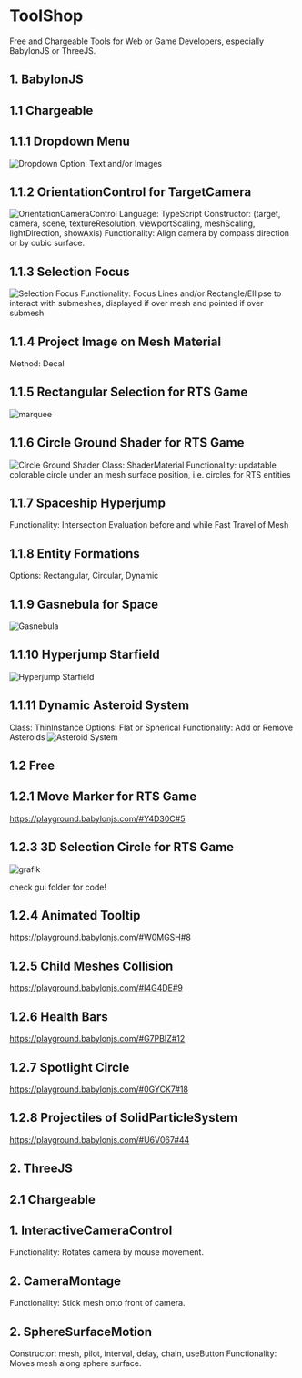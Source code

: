 # ToolShop
Free and Chargeable Tools for Web or Game Developers, especially BabylonJS or ThreeJS.

## 1. BabylonJS
## 1.1 Chargeable
## 1.1.1 Dropdown Menu
![Dropdown](https://user-images.githubusercontent.com/106460589/218590673-12e9abd3-b291-44aa-ac1d-29b780696177.png)
Option: Text and/or Images

## 1.1.2 OrientationControl for TargetCamera
![OrientationCameraControl](https://user-images.githubusercontent.com/106460589/218564781-f735b599-b068-4d6f-9361-de282a88f7f1.png)
Language: TypeScript
Constructor: (target, camera, scene, textureResolution, viewportScaling, meshScaling, lightDirection, showAxis)
Functionality: Align camera by compass direction or by cubic surface.

## 1.1.3 Selection Focus
![Selection Focus](https://user-images.githubusercontent.com/106460589/218589325-5b18b378-d9d8-4739-89aa-5891e0630797.png)
Functionality: Focus Lines and/or Rectangle/Ellipse to interact with submeshes, displayed if over mesh and pointed if over submesh

## 1.1.4 Project Image on Mesh Material
Method: Decal

## 1.1.5 Rectangular Selection for RTS Game
![marquee](https://user-images.githubusercontent.com/106460589/218585563-39af706f-44aa-4468-9988-54f6584ffcac.png)

## 1.1.6 Circle Ground Shader for RTS Game
![Circle Ground Shader](https://user-images.githubusercontent.com/106460589/218567586-78e252fa-c026-4fbf-83e2-c457f0d60c2a.png)
Class: ShaderMaterial
Functionality: updatable colorable circle under an mesh surface position, i.e. circles for RTS entities

## 1.1.7 Spaceship Hyperjump
Functionality: Intersection Evaluation before and while Fast Travel of Mesh

## 1.1.8 Entity Formations
Options: Rectangular, Circular, Dynamic

## 1.1.9 Gasnebula for Space
![Gasnebula](https://user-images.githubusercontent.com/106460589/218572754-549aa7f6-b75f-46f3-bc2c-bff9aeb17985.png)

## 1.1.10 Hyperjump Starfield
![Hyperjump Starfield](https://user-images.githubusercontent.com/106460589/218573289-9e4e66bc-048a-4c73-8edc-b52351dd6cb3.png)

## 1.1.11 Dynamic Asteroid System
Class: ThinInstance
Options: Flat or Spherical
Functionality: Add or Remove Asteroids
![Asteroid System](https://user-images.githubusercontent.com/106460589/218576474-dc7729b4-e2b9-4151-abb2-ebe653395e6a.png)

## 1.2 Free
## 1.2.1 Move Marker for RTS Game
https://playground.babylonjs.com/#Y4D30C#5

## 1.2.3 3D Selection Circle for RTS Game
![grafik](https://user-images.githubusercontent.com/106460589/218587023-aa612dd1-a35a-438f-bbee-36a663c2059e.png)

check gui folder for code!

## 1.2.4 Animated Tooltip
https://playground.babylonjs.com/#W0MGSH#8

## 1.2.5 Child Meshes Collision
https://playground.babylonjs.com/#I4G4DE#9

## 1.2.6 Health Bars
https://playground.babylonjs.com/#G7PBIZ#12

## 1.2.7 Spotlight Circle
https://playground.babylonjs.com/#0GYCK7#18

## 1.2.8 Projectiles of SolidParticleSystem
https://playground.babylonjs.com/#U6V067#44

## 2. ThreeJS
## 2.1 Chargeable
## 1. InteractiveCameraControl
Functionality: Rotates camera by mouse movement.

## 2. CameraMontage
Functionality: Stick mesh onto front of camera.

## 2. SphereSurfaceMotion
Constructor: mesh, pilot, interval, delay, chain, useButton
Functionality: Moves mesh along sphere surface.
